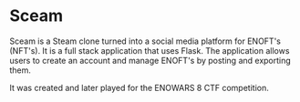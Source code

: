 # Sceam

Sceam is a Steam clone turned into a social media platform for ENOFT's (NFT's). It is a full stack application that uses Flask. The application allows users to create an account and manage ENOFT's by posting and exporting them.

It was created and later played for the ENOWARS 8 CTF competition.
